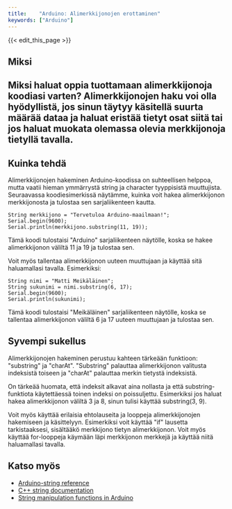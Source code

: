 ```yaml
---
title:    "Arduino: Alimerkkijonojen erottaminen"
keywords: ["Arduino"]
---
```


{{< edit_this_page >}}

## Miksi

## Miksi haluat oppia tuottamaan alimerkkijonoja koodiasi varten? Alimerkkijonojen haku voi olla hyödyllistä, jos sinun täytyy käsitellä suurta määrää dataa ja haluat eristää tietyt osat siitä tai jos haluat muokata olemassa olevia merkkijonoja tietyllä tavalla.

## Kuinka tehdä

Alimerkkijonojen hakeminen Arduino-koodissa on suhteellisen helppoa, mutta vaatii hieman ymmärrystä string ja character tyyppisistä muuttujista. Seuraavassa koodiesimerkissä näytämme, kuinka voit hakea alimerkkijonon merkkijonosta ja tulostaa sen sarjaliikenteen kautta.

```arduino
String merkkijono = "Tervetuloa Arduino-maailmaan!";
Serial.begin(9600);
Serial.println(merkkijono.substring(11, 19));
```
Tämä koodi tulostaisi "Arduino" sarjaliikenteen näytölle, koska se hakee alimerkkijonon väliltä 11 ja 19 ja tulostaa sen.

Voit myös tallentaa alimerkkijonon uuteen muuttujaan ja käyttää sitä haluamallasi tavalla. Esimerkiksi:

```arduino
String nimi = "Matti Meikäläinen";
String sukunimi = nimi.substring(6, 17);
Serial.begin(9600);
Serial.println(sukunimi);
```

Tämä koodi tulostaisi "Meikäläinen" sarjaliikenteen näytölle, koska se tallentaa alimerkkijonon väliltä 6 ja 17 uuteen muuttujaan ja tulostaa sen.

## Syvempi sukellus

Alimerkkijonojen hakeminen perustuu kahteen tärkeään funktioon: "substring" ja "charAt". "Substring" palauttaa alimerkkijonon valitusta indeksistä toiseen ja "charAt" palauttaa merkin tietystä indeksistä.

On tärkeää huomata, että indeksit alkavat aina nollasta ja että substring-funktiota käytettäessä toinen indeksi on poissuljettu. Esimerkiksi jos haluat hakea alimerkkijonon väliltä 3 ja 8, sinun tulisi käyttää substring(3, 9).

Voit myös käyttää erilaisia ehtolauseita ja looppeja alimerkkijonojen hakemiseen ja käsittelyyn. Esimerkiksi voit käyttää "if" lausetta tarkistaaksesi, sisältääkö merkkijono tietyn alimerkkijonon. Voit myös käyttää for-looppeja käymään läpi merkkijonon merkkejä ja käyttää niitä haluamallasi tavalla.

## Katso myös

- [Arduino-string reference](https://www.arduino.cc/reference/en/language/variables/data-types/string/)
- [C++ string documentation](https://www.cplusplus.com/reference/string/string/)
- [String manipulation functions in Arduino](https://www.arduino.cc/reference/en/language/variables/data-types/string/functions/)
